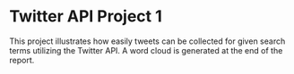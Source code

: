 # Twitter API Project 1

This project illustrates how easily tweets can be collected for given search terms utilizing the Twitter API.  A word cloud is generated at the end of the report. 

